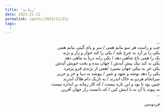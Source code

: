 ```yaml
---
title: 'زمانه'
date: 2023-21-11
permalink: /posts/2023/11/21/
tags:
  - 
---
```



<div dir="rtl">
...
</div>
<div dir="rtl">
چپ و راست هر سو بتابم همی / سر و پای گیتی نیابم همی
</div>
<div dir="rtl">
یکی را بر آرد به چرخ بلند / یکی را کند خوار و زار و نژند
</div>
<div dir="rtl">
یک را همی تاج شاهی دهد / یکی رابه دریا به ماهی دهد
</div>
<div dir="rtl">
یکی بد کند نیک پیش آیدش / جهان بنده و بخت خویش آیدش
</div>
<div dir="rtl">
یکی جز به نیکی جهان نسپرد /همی از نژندی فرو پژمرد
</div>
<div dir="rtl">
یکی را دهد نوشه و شهد و شیر / بپوشد به دیبا و خز و حریر
</div>
<div dir="rtl">
سرانجام هردو به خاک اندرند / به تاریک دام هلاک اندرند
</div>
<div dir="rtl">
چنین بود تا بود و این تازه نیست / که کار زمانه بر اندازه نیست
</div>
<div dir="rtl">
نه پیوند با آن نه با اینش کین / که دانست راز جهان آفرین
</div>
<div dir="rtl">
...
</div>
<div dir="rtl">

فردوسی
</div>



